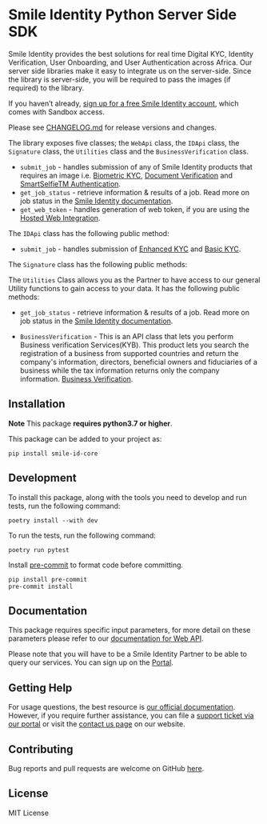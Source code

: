 # Smile Identity Python Server Side SDK

Smile Identity provides the best solutions for real time Digital KYC, Identity Verification, User Onboarding, and User Authentication across Africa. Our server side libraries make it easy to integrate us on the server-side. Since the library is server-side, you will be required to pass the images (if required) to the library.

If you haven’t already, [sign up for a free Smile Identity account](https://www.smileidentity.com/schedule-a-demo/), which comes with Sandbox access.

Please see [CHANGELOG.md](CHANGELOG.md) for release versions and changes.

The library exposes five classes; the `WebApi` class, the `IDApi` class, the `Signature` class, the `Utilities` class and the `BusinessVerification` class.

- `submit_job` - handles submission of any of Smile Identity products that requires an image i.e. [Biometric KYC](https://docs.smileidentity.com/products/biometric-kyc), [Document Verification](https://docs.smileidentity.com/products/document-verification) and [SmartSelfieTM Authentication](https://docs.smileidentity.com/products/biometric-authentication).
- `get_job_status` - retrieve information & results of a job. Read more on job status in the [Smile Identity documentation](https://docs.smileidentity.com/further-reading/job-status).
- `get_web_token` - handles generation of web token, if you are using the [Hosted Web Integration](https://docs.smileidentity.com/web-mobile-web/web-integration-beta).

The `IDApi` class has the following public method:

- `submit_job` - handles submission of [Enhanced KYC](https://docs.smileidentity.com/products/identity-lookup) and [Basic KYC](https://docs.smileidentity.com/products/id-verification).

The `Signature` class has the following public methods:

The `Utilities` Class allows you as the Partner to have access to our general Utility functions to gain access to your data. It has the following public methods:

- `get_job_status` - retrieve information & results of a job. Read more on job status in the [Smile Identity documentation](https://docs.smileidentity.com/further-reading/job-status).

- `BusinessVerification` - This is an API class that lets you perform Business verification Services(KYB). This product lets you search the registration of a business from supported countries and return the company's information, directors, beneficial owners and fiduciaries of a business while the tax information returns only the company information.
[Business Verification](https://docs.smileidentity.com/products/for-businesses-kyb/business-verification).

## Installation

**Note** This package **requires python3.7 or higher**.

This package can be added to your project as:

```shell
pip install smile-id-core
```

## Development

To install this package, along with the tools you need to develop and run tests, run the following command:

```shell
poetry install --with dev
```

To run the tests, run the following command:

```shell
poetry run pytest
```

Install [pre-commit](https://pre-commit.com/) to format code before committing.

```shell
pip install pre-commit
pre-commit install
```

## Documentation

This package requires specific input parameters, for more detail on these parameters please refer to our [documentation for Web API](https://docs.smileidentity.com/server-to-server/python).

Please note that you will have to be a Smile Identity Partner to be able to query our services. You can sign up on the [Portal](https://portal.smileidentity.com/signup).

## Getting Help

For usage questions, the best resource is [our official documentation](https://docs.smileidentity.com). However, if you require further assistance, you can file a [support ticket via our portal](https://portal.smileidentity.com/partner/support/tickets) or visit the [contact us page](https://portal.smileidentity.com/partner/support/tickets) on our website.

## Contributing

Bug reports and pull requests are welcome on GitHub [here](https://github.com/smileidentity/smile-identity-core-python-3/).


## License

MIT License
